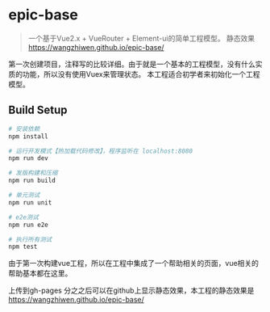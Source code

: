 # epic-base

> 一个基于Vue2.x + VueRouter + Element-ui的简单工程模型。
> 静态效果 https://wangzhiwen.github.io/epic-base/

第一次创建项目，注释写的比较详细。由于就是一个基本的工程模型，没有什么实质的功能，所以没有使用Vuex来管理状态。
本工程适合初学者来初始化一个工程模型。

## Build Setup

``` bash
# 安装依赖
npm install

# 运行开发模式【热加载代码修改】，程序监听在 localhost:8080
npm run dev

# 发版构建和压缩
npm run build

# 单元测试
npm run unit

# e2e测试
npm run e2e

# 执行所有测试
npm test
```

由于第一次构建vue工程，所以在工程中集成了一个帮助相关的页面，vue相关的帮助基本都在这里。

上传到gh-pages 分之之后可以在github上显示静态效果，本工程的静态效果是
https://wangzhiwen.github.io/epic-base/
